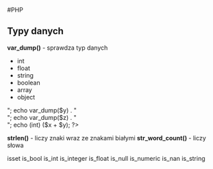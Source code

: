 #PHP
<BRAKI>


## Typy danych

**var_dump()** - sprawdza typ danych 

- int
- float
- string
- boolean
- array
- object

<?php
$x = 123;
$y = 123.85;
$z = "szkoła";
echo var_dump($x) . "<br>";
echo var_dump($y) . "<br>";
echo var_dump($z) . "<br>";
echo (int) ($x + $y);
?>

**strlen()** - liczy znaki wraz ze znakami białymi
**str_word_count()** - liczy słowa

isset
is_bool
is_int
is_integer
is_float
is_null
is_numeric
is_nan
is_string